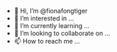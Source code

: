 - 👋 Hi, I’m @fionafongtiger
- 👀 I’m interested in ...
- 🌱 I’m currently learning ...
- 💞️ I’m looking to collaborate on ...
- 📫 How to reach me ...

<!---
fionafongtiger/fionafongtiger is a ✨ special ✨ repository because its `README.md` (this file) appears on your GitHub profile.
You can click the Preview link to take a look at your changes.
--->

